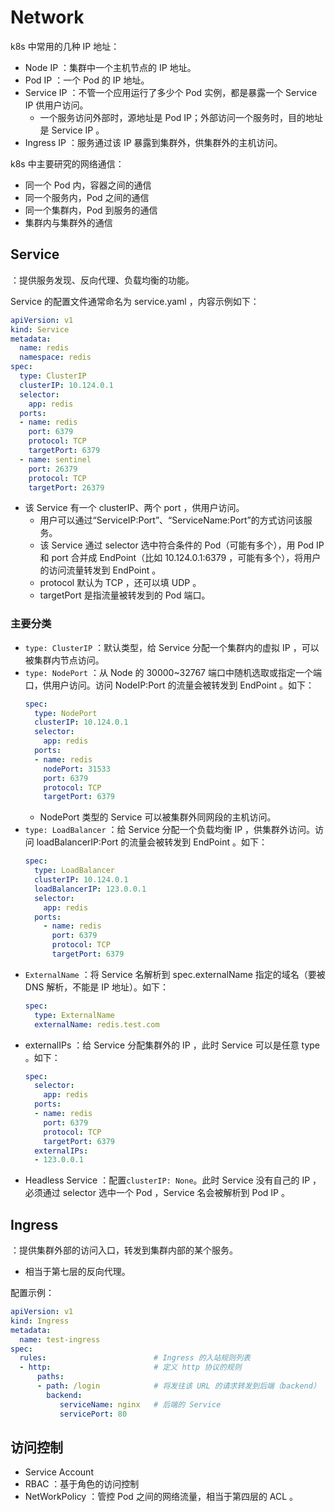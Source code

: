 # Network

k8s 中常用的几种 IP 地址：
- Node IP ：集群中一个主机节点的 IP 地址。
- Pod IP ：一个 Pod 的 IP 地址。
- Service IP ：不管一个应用运行了多少个 Pod 实例，都是暴露一个 Service IP 供用户访问。
  - 一个服务访问外部时，源地址是 Pod IP；外部访问一个服务时，目的地址是 Service IP 。
- Ingress IP ：服务通过该 IP 暴露到集群外，供集群外的主机访问。

k8s 中主要研究的网络通信：
- 同一个 Pod 内，容器之间的通信
- 同一个服务内，Pod 之间的通信
- 同一个集群内，Pod 到服务的通信
- 集群内与集群外的通信

## Service

：提供服务发现、反向代理、负载均衡的功能。

Service 的配置文件通常命名为 service.yaml ，内容示例如下：
```yaml
apiVersion: v1
kind: Service
metadata:
  name: redis
  namespace: redis
spec:
  type: ClusterIP
  clusterIP: 10.124.0.1
  selector:
    app: redis
  ports:
  - name: redis
    port: 6379
    protocol: TCP
    targetPort: 6379
  - name: sentinel
    port: 26379
    protocol: TCP
    targetPort: 26379
```
- 该 Service 有一个 clusterIP、两个 port ，供用户访问。
  - 用户可以通过“ServiceIP:Port”、“ServiceName:Port”的方式访问该服务。
  - 该 Service 通过 selector 选中符合条件的 Pod（可能有多个），用 Pod IP 和 port 合并成 EndPoint（比如 10.124.0.1:6379 ，可能有多个），将用户的访问流量转发到 EndPoint 。
  - protocol 默认为 TCP ，还可以填 UDP 。
  - targetPort 是指流量被转发到的 Pod 端口。

### 主要分类

- `type: ClusterIP` ：默认类型，给 Service 分配一个集群内的虚拟 IP ，可以被集群内节点访问。
- `type: NodePort` ：从 Node 的 30000~32767 端口中随机选取或指定一个端口，供用户访问。访问 NodeIP:Port 的流量会被转发到 EndPoint 。如下：
    ```yaml
    spec:
      type: NodePort
      clusterIP: 10.124.0.1
      selector:
        app: redis
      ports:
      - name: redis
        nodePort: 31533
        port: 6379
        protocol: TCP
        targetPort: 6379
    ```
    - NodePort 类型的 Service 可以被集群外同网段的主机访问。
- `type: LoadBalancer` ：给 Service 分配一个负载均衡 IP ，供集群外访问。访问 loadBalancerIP:Port 的流量会被转发到 EndPoint 。如下：
    ```yaml
    spec:
      type: LoadBalancer
      clusterIP: 10.124.0.1
      loadBalancerIP: 123.0.0.1
      selector:
        app: redis
      ports:
        - name: redis
          port: 6379
          protocol: TCP
          targetPort: 6379
    ```
- `ExternalName` ：将 Service 名解析到 spec.externalName 指定的域名（要被 DNS 解析，不能是 IP 地址）。如下：
    ```yaml
    spec:
      type: ExternalName
      externalName: redis.test.com
    ```
- externalIPs ：给 Service 分配集群外的 IP ，此时 Service 可以是任意 type 。如下：
    ```yaml
    spec:
      selector:
        app: redis
      ports:
      - name: redis
        port: 6379
        protocol: TCP
        targetPort: 6379
      externalIPs:
      - 123.0.0.1
    ```
- Headless Service ：配置`clusterIP: None`。此时 Service 没有自己的 IP ，必须通过 selector 选中一个 Pod ，Service 名会被解析到 Pod IP 。

## Ingress

：提供集群外部的访问入口，转发到集群内部的某个服务。
- 相当于第七层的反向代理。

配置示例：
```yaml
apiVersion: v1
kind: Ingress
metadata:
  name: test-ingress
spec:
  rules:                        # Ingress 的入站规则列表
  - http:                       # 定义 http 协议的规则
      paths:
      - path: /login            # 将发往该 URL 的请求转发到后端（backend）
        backend:
           serviceName: nginx   # 后端的 Service
           servicePort: 80
```

## 访问控制

- Service Account
- RBAC ：基于角色的访问控制
- NetWorkPolicy ：管控 Pod 之间的网络流量，相当于第四层的 ACL 。
